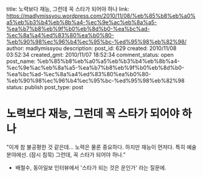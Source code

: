 title: 노력보다 재능, 그런데 꼭 스타가 되어야 하나
link: https://madlymissyou.wordpress.com/2010/11/08/%eb%85%b8%eb%a0%a5%eb%b3%b4%eb%8b%a4-%ec%9e%ac%eb%8a%a5-%ea%b7%b8%eb%9f%b0%eb%8d%b0-%ea%bc%ad-%ec%8a%a4%ed%83%80%ea%b0%80-%eb%90%98%ec%96%b4%ec%95%bc-%ed%95%98%eb%82%98/
author: madlymissyou
description: 
post_id: 629
created: 2010/11/08 03:52:34
created_gmt: 2010/11/07 18:52:34
comment_status: open
post_name: %eb%85%b8%eb%a0%a5%eb%b3%b4%eb%8b%a4-%ec%9e%ac%eb%8a%a5-%ea%b7%b8%eb%9f%b0%eb%8d%b0-%ea%bc%ad-%ec%8a%a4%ed%83%80%ea%b0%80-%eb%90%98%ec%96%b4%ec%95%bc-%ed%95%98%eb%82%98
status: publish
post_type: post

# 노력보다 재능, 그런데 꼭 스타가 되어야 하나

"이게 참 불공평한 것 같은데... 노력은 물론 중요하다. 하지만 재능이 먼저다. 특히 예술분야에선. (잠시 침묵) 그런데, 꼭 스타가 되어야 하나." 

  * 배철수, 동아일보 인터뷰에서 '스타가 되는 것은 운인가' 라는 질문에.
